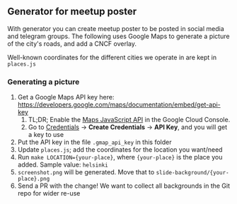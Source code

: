 ## Generator for meetup poster

With generator you can create meetup poster to be posted in social media and telegram groups.
The following uses Google Maps to generate a picture of the city's roads, and add
a CNCF overlay.

Well-known coordinates for the different cities we operate in are kept in `places.js`

### Generating a picture

1. Get a Google Maps API key here: https://developers.google.com/maps/documentation/embed/get-api-key
   1. TL;DR; Enable the [Maps JavaScript API](https://console.cloud.google.com/apis/library/maps-backend.googleapis.com) in the Google Cloud Console.
   2. Go to [Credentials](https://console.cloud.google.com/apis/credentials) -> **Create Credentials** -> **API Key**, and you will get a key to use
2. Put the API key in the file `.gmap_api_key` in this folder
3. Update `places.js`; add the coordinates for the location you want/need
4. Run `make LOCATION={your-place}`, where `{your-place}` is the place you added. Sample value: `helsinki`
5. `screenshot.png` will be generated. Move that to `slide-background/{your-place}.png`
6. Send a PR with the change! We want to collect all backgrounds in the Git repo for wider re-use
